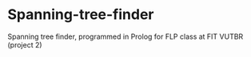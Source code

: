 # Spanning-tree-finder
Spanning tree finder, programmed in Prolog for FLP class at FIT VUTBR (project 2)
